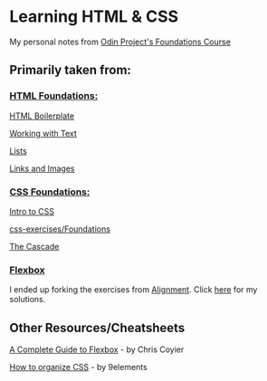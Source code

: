 # Learning HTML & CSS

My personal notes from [Odin Project's Foundations Course](https://www.theodinproject.com/paths/foundations/courses/foundations)

## Primarily taken from:

### [HTML Foundations:](https://www.theodinproject.com/paths/foundations/courses/foundations#html-foundations)

[HTML Boilerplate](https://www.theodinproject.com/lessons/foundations-html-boilerplate)

[Working with Text](https://www.theodinproject.com/lessons/foundations-working-with-text)

[Lists](https://www.theodinproject.com/lessons/foundations-lists)

[Links and Images](https://www.theodinproject.com/lessons/foundations-links-and-images)



### [CSS Foundations:](https://www.theodinproject.com/paths/foundations/courses/foundations#html-foundations)

[Intro to CSS](https://www.theodinproject.com/lessons/foundations-intro-to-css)

[css-exercises/Foundations](https://github.com/TheOdinProject/css-exercises/tree/main/foundations)

[The Cascade](https://www.theodinproject.com/lessons/foundations-the-cascade)



### [Flexbox](https://www.theodinproject.com/paths/foundations/courses/foundations#flexbox)

I ended up forking the exercises from
[Alignment](https://www.theodinproject.com/lessons/foundations-alignment).
Click [here](https://github.com/CharleneCastro/css-exercises-flex) for my solutions.


## Other Resources/Cheatsheets

[A Complete Guide to Flexbox](https://css-tricks.com/snippets/css/a-guide-to-flexbox/) - by Chris Coyier

[How to organize CSS](https://9elements.com/css-rule-order/#:~:text=So%20the%20order%20is%3A%20position,text-*%20%2C%20then%20word-*%20.)  - by 9elements
